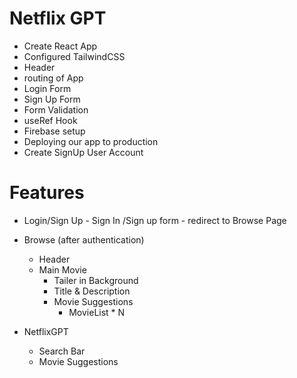# Netflix GPT

- Create React App
- Configured TailwindCSS
- Header
- routing of App
- Login Form
- Sign Up Form
- Form Validation
- useRef Hook
- Firebase setup
- Deploying our app to production
- Create SignUp User Account

# Features
- Login/Sign Up
       - Sign In /Sign up form
       - redirect to Browse Page

- Browse (after authentication)
   - Header
   - Main Movie
        - Tailer in Background
        - Title & Description
        - Movie Suggestions
            - MovieList * N

- NetflixGPT
    - Search Bar
    - Movie Suggestions
